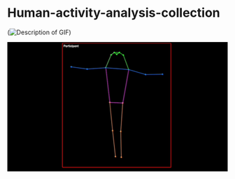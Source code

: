 # Human-activity-analysis-collection

(![Description of GIF](url-to-gif))

![Demo of the feature](https://github.com/Holliemin9090/Human-activity-analysis-collection/blob/main/skeleton_extraction_tracking.gif)


